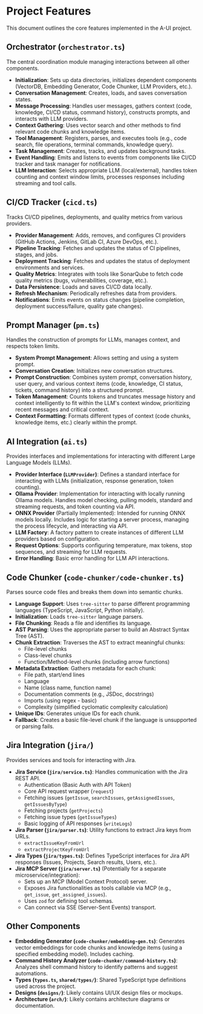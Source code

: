 # Project Features

This document outlines the core features implemented in the A-UI project.

## Orchestrator (`orchestrator.ts`)

The central coordination module managing interactions between all other components.

- **Initialization**: Sets up data directories, initializes dependent components (VectorDB, Embedding Generator, Code Chunker, LLM Providers, etc.).
- **Conversation Management**: Creates, loads, and saves conversation states.
- **Message Processing**: Handles user messages, gathers context (code, knowledge, CI/CD status, command history), constructs prompts, and interacts with LLM providers.
- **Context Gathering**: Uses vector search and other methods to find relevant code chunks and knowledge items.
- **Tool Management**: Registers, parses, and executes tools (e.g., code search, file operations, terminal commands, knowledge query).
- **Task Management**: Creates, tracks, and updates background tasks.
- **Event Handling**: Emits and listens to events from components like CI/CD tracker and task manager for notifications.
- **LLM Interaction**: Selects appropriate LLM (local/external), handles token counting and context window limits, processes responses including streaming and tool calls.

## CI/CD Tracker (`cicd.ts`)

Tracks CI/CD pipelines, deployments, and quality metrics from various providers.

- **Provider Management**: Adds, removes, and configures CI providers (GitHub Actions, Jenkins, GitLab CI, Azure DevOps, etc.).
- **Pipeline Tracking**: Fetches and updates the status of CI pipelines, stages, and jobs.
- **Deployment Tracking**: Fetches and updates the status of deployment environments and services.
- **Quality Metrics**: Integrates with tools like SonarQube to fetch code quality metrics (bugs, vulnerabilities, coverage, etc.).
- **Data Persistence**: Loads and saves CI/CD data locally.
- **Refresh Mechanism**: Periodically refreshes data from providers.
- **Notifications**: Emits events on status changes (pipeline completion, deployment success/failure, quality gate changes).

## Prompt Manager (`pm.ts`)

Handles the construction of prompts for LLMs, manages context, and respects token limits.

- **System Prompt Management**: Allows setting and using a system prompt.
- **Conversation Creation**: Initializes new conversation structures.
- **Prompt Construction**: Combines system prompt, conversation history, user query, and various context items (code, knowledge, CI status, tickets, command history) into a structured prompt.
- **Token Management**: Counts tokens and truncates message history and context intelligently to fit within the LLM's context window, prioritizing recent messages and critical context.
- **Context Formatting**: Formats different types of context (code chunks, knowledge items, etc.) clearly within the prompt.

## AI Integration (`ai.ts`)

Provides interfaces and implementations for interacting with different Large Language Models (LLMs).

- **Provider Interface (`LLMProvider`)**: Defines a standard interface for interacting with LLMs (initialization, response generation, token counting).
- **Ollama Provider**: Implementation for interacting with locally running Ollama models. Handles model checking, pulling models, standard and streaming requests, and token counting via API.
- **ONNX Provider** (Partially Implemented): Intended for running ONNX models locally. Includes logic for starting a server process, managing the process lifecycle, and interacting via API.
- **LLM Factory**: A factory pattern to create instances of different LLM providers based on configuration.
- **Request Options**: Supports configuring temperature, max tokens, stop sequences, and streaming for LLM requests.
- **Error Handling**: Basic error handling for LLM API interactions.

## Code Chunker (`code-chunker/code-chunker.ts`)

Parses source code files and breaks them down into semantic chunks.

- **Language Support**: Uses `tree-sitter` to parse different programming languages (TypeScript, JavaScript, Python initially).
- **Initialization**: Loads `tree-sitter` language parsers.
- **File Chunking**: Reads a file and identifies its language.
- **AST Parsing**: Uses the appropriate parser to build an Abstract Syntax Tree (AST).
- **Chunk Extraction**: Traverses the AST to extract meaningful chunks:
    - File-level chunks
    - Class-level chunks
    - Function/Method-level chunks (including arrow functions)
- **Metadata Extraction**: Gathers metadata for each chunk:
    - File path, start/end lines
    - Language
    - Name (class name, function name)
    - Documentation comments (e.g., JSDoc, docstrings)
    - Imports (using regex - basic)
    - Complexity (simplified cyclomatic complexity calculation)
- **Unique IDs**: Generates unique IDs for each chunk.
- **Fallback**: Creates a basic file-level chunk if the language is unsupported or parsing fails.

## Jira Integration (`jira/`)

Provides services and tools for interacting with Jira.

- **Jira Service (`jira/service.ts`)**: Handles communication with the Jira REST API.
    - Authentication (Basic Auth with API Token)
    - Core API request wrapper (`request`)
    - Fetching issues (`getIssue`, `searchIssues`, `getAssignedIssues`, `getIssuesByType`)
    - Fetching projects (`getProjects`)
    - Fetching issue types (`getIssueTypes`)
    - Basic logging of API responses (`writeLogs`)
- **Jira Parser (`jira/parser.ts`)**: Utility functions to extract Jira keys from URLs.
    - `extractIssueKeyFromUrl`
    - `extractProjectKeyFromUrl`
- **Jira Types (`jira/types.ts`)**: Defines TypeScript interfaces for Jira API responses (Issues, Projects, Search results, Users, etc.).
- **Jira MCP Server (`jira/server.ts`)** (Potentially for a separate microservice/integration):
    - Sets up an MCP (Model Context Protocol) server.
    - Exposes Jira functionalities as tools callable via MCP (e.g., `get_issue`, `get_assigned_issues`).
    - Uses `zod` for defining tool schemas.
    - Can connect via SSE (Server-Sent Events) transport.

## Other Components

- **Embedding Generator (`code-chunker/embedding-gen.ts`)**: Generates vector embeddings for code chunks and knowledge items (using a specified embedding model). Includes caching.
- **Command History Analyzer (`code-chunker/command-history.ts`)**: Analyzes shell command history to identify patterns and suggest automations.
- **Types (`types.ts`, `shared/types/`)**: Shared TypeScript type definitions used across the project.
- **Designs (`designs/`)**: Likely contains UI/UX design files or mockups.
- **Architecture (`arch/`)**: Likely contains architecture diagrams or documentation. 